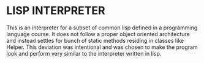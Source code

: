 LISP INTERPRETER
================

This is an interpreter for a subset of common lisp defined in a programming language course.
It does not follow a proper object oriented architecture and instead settles for bunch of static methods residing in classes like Helper. This deviation was intentional and was chosen to make the program look and perform very similar to the interpreter written in lisp.